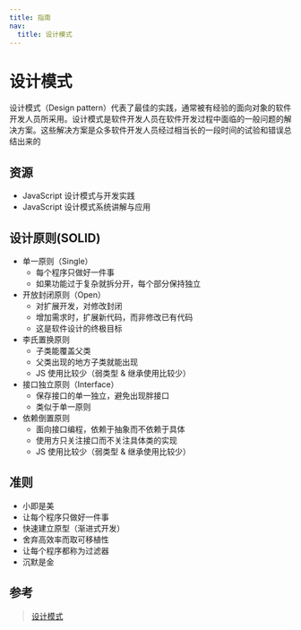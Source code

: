 ```yaml
---
title: 指南
nav:
  title: 设计模式
---
```


# 设计模式

设计模式（Design pattern）代表了最佳的实践，通常被有经验的面向对象的软件开发人员所采用。设计模式是软件开发人员在软件开发过程中面临的一般问题的解决方案。这些解决方案是众多软件开发人员经过相当长的一段时间的试验和错误总结出来的

## 资源

- JavaScript 设计模式与开发实践
- JavaScript 设计模式系统讲解与应用

## 设计原则(SOLID)

- 单一原则（Single）
  - 每个程序只做好一件事
  - 如果功能过于复杂就拆分开，每个部分保持独立
- 开放封闭原则（Open）
  - 对扩展开发，对修改封闭
  - 增加需求时，扩展新代码，而非修改已有代码
  - 这是软件设计的终极目标
- 李氏置换原则
  - 子类能覆盖父类
  - 父类出现的地方子类就能出现
  - JS 使用比较少（弱类型 & 继承使用比较少）
- 接口独立原则（Interface）
  - 保存接口的单一独立，避免出现胖接口
  - 类似于单一原则
- 依赖倒置原则
  - 面向接口编程，依赖于抽象而不依赖于具体
  - 使用方只关注接口而不关注具体类的实现
  - JS 使用比较少（弱类型 & 继承使用比较少）

## 准则

- 小即是美
- 让每个程序只做好一件事
- 快速建立原型（渐进式开发）
- 舍弃高效率而取可移植性
- 让每个程序都称为过滤器
- 沉默是金

## 参考

> [设计模式](https://refactoringguru.cn/design-patterns/builder)
